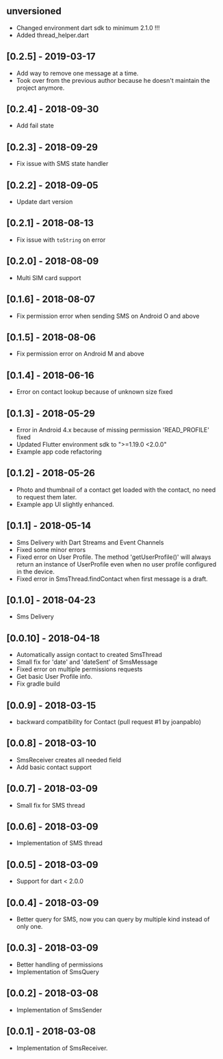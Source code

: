 ## unversioned

- Changed environment dart sdk to minimum 2.1.0 !!!
- Added thread_helper.dart

## [0.2.5] - 2019-03-17

- Add way to remove one message at a time.
- Took over from the previous author because he doesn't maintain the project anymore.

## [0.2.4] - 2018-09-30

- Add fail state

## [0.2.3] - 2018-09-29

- Fix issue with SMS state handler

## [0.2.2] - 2018-09-05

- Update dart version

## [0.2.1] - 2018-08-13

- Fix issue with `toString` on error

## [0.2.0] - 2018-08-09

- Multi SIM card support

## [0.1.6] - 2018-08-07

- Fix permission error when sending SMS on Android O and above

## [0.1.5] - 2018-08-06

- Fix permission error on Android M and above

## [0.1.4] - 2018-06-16

- Error on contact lookup because of unknown size fixed

## [0.1.3] - 2018-05-29

- Error in Android 4.x because of missing permission 'READ_PROFILE' fixed
- Updated Flutter environment sdk to ">=1.19.0 <2.0.0"
- Example app code refactoring

## [0.1.2] - 2018-05-26

- Photo and thumbnail of a contact get loaded with the contact, no need to request them later.
- Example app UI slightly enhanced.

## [0.1.1] - 2018-05-14

- Sms Delivery with Dart Streams and Event Channels
- Fixed some minor errors
- Fixed error on User Profile. The method 'getUserProfile()' will always return an instance of UserProfile even when no user profile configured in the device.
- Fixed error in SmsThread.findContact when first message is a draft.

## [0.1.0] - 2018-04-23

- Sms Delivery

## [0.0.10] - 2018-04-18

- Automatically assign contact to created SmsThread
- Small fix for 'date' and 'dateSent' of SmsMessage
- Fixed error on multiple permissions requests
- Get basic User Profile info.
- Fix gradle build

## [0.0.9] - 2018-03-15

- backward compatibility for Contact (pull request #1 by joanpablo)

## [0.0.8] - 2018-03-10

- SmsReceiver creates all needed field
- Add basic contact support

## [0.0.7] - 2018-03-09

- Small fix for SMS thread

## [0.0.6] - 2018-03-09

- Implementation of SMS thread

## [0.0.5] - 2018-03-09

- Support for dart < 2.0.0

## [0.0.4] - 2018-03-09

- Better query for SMS, now you can query by multiple kind instead of only one.

## [0.0.3] - 2018-03-09

- Better handling of permissions
- Implementation of SmsQuery

## [0.0.2] - 2018-03-08

- Implementation of SmsSender

## [0.0.1] - 2018-03-08

- Implementation of SmsReceiver.
